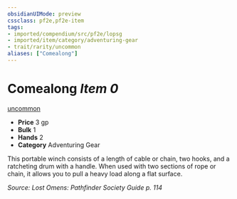 ```yaml
---
obsidianUIMode: preview
cssclass: pf2e,pf2e-item
tags:
- imported/compendium/src/pf2e/lopsg
- imported/item/category/adventuring-gear
- trait/rarity/uncommon
aliases: ["Comealong"]
---
```

# Comealong *Item 0*  
[uncommon](uncommon.md)  

- **Price** 3 gp
- **Bulk** 1
- **Hands** 2
- **Category** Adventuring Gear

This portable winch consists of a length of cable or chain, two hooks, and a ratcheting drum with a handle. When used with two sections of rope or chain, it allows you to pull a heavy load along a flat surface.

*Source: Lost Omens: Pathfinder Society Guide p. 114*